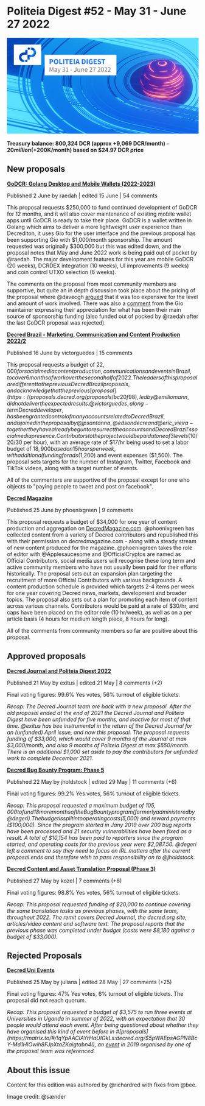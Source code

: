 # Politeia Digest #52 - May 31 - June 27 2022

![Image credit: @sænder](img/issue052/052-title.png)

**Treasury balance: 800,324 DCR (approx +9,069 DCR/month) - $20 million (+$200K/month) based on $24.97 DCR price**

## New proposals

**[GoDCR: Golang Desktop and Mobile Wallets (2022-2023)](https://proposals.decred.org/record/0ef42e5)**

Published 2 June by raedah | edited 15 June | 54 comments

This proposal requests $250,000 to fund continued development of GoDCR for 12 months, and it will also cover maintenance of existing mobile wallet apps until GoDCR is ready to take their place. GoDCR is a wallet written in Golang which aims to deliver a more lightweight user experience than Decrediton, it uses Gio for the user interface and the previous proposal has been supporting Gio with $1,000/month sponsorship. The amount requested was originally $300,000 but this was edited down, and the proposal notes that May and June 2022 work is being paid out of pocket by @raedah. The major development features for this year are mobile GoDCR (20 weeks), DCRDEX integration (10 weeks), UI improvements (9 weeks) and coin control UTXO selection (6 weeks).

The comments on the proposal from most community members are supportive, but quite an in depth discussion took place about the pricing of the proposal where @davecgh [argued](https://proposals.decred.org/record/0ef42e5/comments/10) that it was too expensive for the level and amount of work involved. There was also a [comment](https://proposals.decred.org/record/0ef42e5/comments/52) from the Gio maintainer expressing their appreciation for what has been their main source of sponsorship funding (also funded out of pocked by @raedah after the last GoDCR proposal was rejected).

**[Decred Brazil - Marketing, Communication and Content Production 2022/2](https://proposals.decred.org/record/7f1d013)**

Published 16 June by victorguedes | 15 comments

This proposal requests a budget of $22,000 for social media content production, communications and events in Brazil, to cover 6 months of work over the second half of 2022. The leaders of this proposal are different to the previous Decred Brazil proposals, and acknowledge that the previous [proposal](https://proposals.decred.org/proposals/bc20f98), led by @emiliomann, did not deliver the expected results. @victorguedes, a long-term Decred developer, has been granted control of many accounts related to Decred Brazil, and is joined in the proposal by @jpsantanna, @edsondecre and @eric\_vieira - together they have already begun to resurrect the accounts and Decred Brazil's social media presence. Contributors to the project would be paid at one of 3 levels ($10/20/30 per hour), with an average rate of $17/hr being used to set a labor budget of $18,900 based on 15 hours per week, with additional funding for ads ($1,200) and event expenses ($1,500). The proposal sets targets for the number of Instagram, Twitter, Facebook and TikTok videos, along with a target number of events.

All of the commenters are supportive of the proposal except for one who objects to "paying people to tweet and post on facebook".

**[Decred Magazine](https://proposals.decred.org/record/3bb2c7e)**

Published 25 June by phoenixgreen | 9 comments

This proposal requests a budget of $34,000 for one year of content production and aggregation on [DecredMagazine.com](https://www.decredmagazine.com/). @phoenixgreen has collected content from a variety of Decred contributors and republished this with their permission on decredmagazine.com - along with a steady stream of new content produced for the magazine. @phoenixgreen takes the role of editor with @Applesaucesome and @OfficialCryptos are named as Official Contributors, social media users will recognise these long term and active community members who have not usually been paid for their efforts historically. The proposal sets out an expansion plan targeting the recruitment of more Official Contributors with various backgrounds. A content production schedule is provided which targets 2-4 items per week for one year covering Decred news, markets, development and broader topics. The proposal also sets out a plan for promoting each item of content across various channels. Contributors would be paid at a rate of $30/hr, and caps have been placed on the editor role (10 hr/week), as well as on a per article basis (4 hours for medium length piece, 8 hours for long).

All of the comments from community members so far are positive about this proposal.

## Approved proposals

**[Decred Journal and Politeia Digest 2022](https://proposals.decred.org/record/4fdef29)**

Published 21 May by exitus | edited 21 May | 8 comments (+2)

Final voting figures: 99.6% Yes votes, 56% turnout of eligible tickets.

*Recap: The Decred Journal team are back with a new proposal. After the old proposal ended at the end of 2021 the Decred Journal and Politeia Digest have been unfunded for five months, and inactive for most of that time. @exitus has bee instrumental in the return of the Decred Journal for an (unfunded) April issue, and now this proposal. The proposal requests funding of $33,000, which would cover 9 months of the Journal at max $3,000/month, and also 9 months of Politeia Digest at max $550/month. There is an additional $1,000 set aside to pay the contributors for unfunded work to complete December 2021.*

**[Decred Bug Bounty Program: Phase 5](https://proposals.decred.org/record/da2f32d)**

Published 22 May by jholdstock | edited 29 May | 11 comments (+6)

Final voting figures: 99.2% Yes votes, 56% turnout of eligible tickets.

*Recap: This proposal requested a maximum budget of $105,000 to fund 18 more months of the Bug Bounty program (formerly administered by @degeri). The budget is split into operating costs ($5,000) and reward payments ($100,000). Since the program started in Jany 2019 over 200 bug reports have been processed and 21 security vulnerabilities have been fixed as a result. A total of $10,154 has been paid to reporters since the program started, and operating costs for the previous year were $2,087.50. @degeri left a comment to say they need to focus on IRL matters after the current proposal ends and therefore wish to pass responsibility on to @jholdstock.*

**[Decred Content and Asset Translation Proposal (Phase 3)](https://proposals.decred.org/record/7057e0b)**

Published 27 May by kozel | 7 comments (+6)

Final voting figures: 98.8% Yes votes, 56% turnout of eligible tickets.

*Recap: This proposal requested funding of $20,000 to continue covering the same translation tasks as previous phases, with the same team, throughout 2022. The remit covers Decred Journal, the decred.org site, articles/video content and software text. The proposal reports that the previous phase was completed under budget (costs were $8,180 against a budget of $33,000).*

## Rejected Proposals

**[Decred Uni Events](https://proposals.decred.org/record/6bdffcb)**

Published 25 May by juliana | edited 28 May | 27 comments (+25)

Final voting figures: 47% Yes votes, 6% turnout of eligible tickets. The proposal did not reach quorum.

*Recap: This proposal requested a budget of $3,575 to run three events at Universities in Uganda in summer of 2022, with an expectation that 30 people would attend each event. After being questioned about whether they have organised this kind of event before in #[proposals](https://matrix.to/#/!qYpAAClAYrHaUIGkLs:decred.org/$5pWAEpsAGPN8BcY-Md1HIOwih8FJpXtaZKaigtabn4I), an [event](https://github.com/decredcommunity/events/blob/master/reports/20191130-decred-meetup-kampala-uganda.md) in 2019 organised by one of the proposal team was referenced.*

## About this issue

Content for this edition was authored by @richardred with fixes from @bee.

Image credit: @sænder
